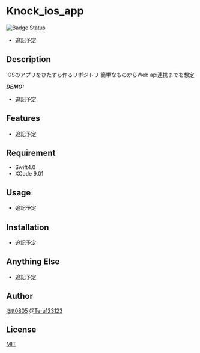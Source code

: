 # Knock_ios_app

![Badge Status](https://ci-as-a-service)
- 追記予定

## Description
iOSのアプリをひたすら作るリポジトリ
簡単なものからWeb api連携までを想定

***DEMO:***

- 追記予定

## Features

- 追記予定

## Requirement

- Swift4.0
- XCode 9.01 

## Usage

- 追記予定

## Installation

- 追記予定

## Anything Else

- 追記予定

## Author

[@tt0805](https://qiita.com/tt0805)
[@Teru123123](https://twitter.com/Teru123123)

## License

[MIT](http://b4b4r07.mit-license.org)
